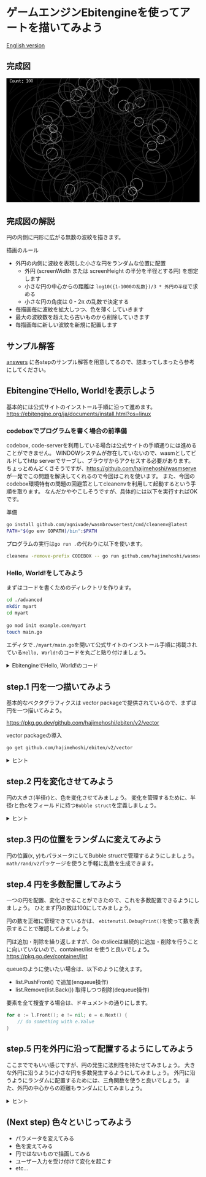 # ゲームエンジンEbitengineを使ってアートを描いてみよう

[English version](INSTRUCTION_en.md)

## 完成図

![bubbles](images/goal.png)

## 完成図の解説

円の内側に円形に広がる無数の波紋を描きます。

描画のルール

- 外円の内側に波紋を表現した小さな円をランダムな位置に配置
  - 外円 (screenWidth または screenHeight の半分を半径とする円) を想定します
  - 小さな円の中心からの距離は `log10({1-1000の乱数})/3 * 外円の半径`で求める
  - 小さな円の角度は 0 - 2π の乱数で決定する
- 毎描画毎に波紋を拡大しつつ、色を薄くしていきます
- 最大の波紋数を超えたら古いものから削除していきます
- 毎描画毎に新しい波紋を新規に配置します

## サンプル解答

[answers](./answers/) に各stepのサンプル解答を用意してるので、詰まってしまったら参考にしてください。

## EbitengineでHello, World!を表示しよう

基本的には公式サイトのインストール手順に沿って進めます。
https://ebitengine.org/ja/documents/install.html?os=linux

### codeboxでプログラムを書く場合の前準備

codebox, code-serverを利用している場合は公式サイトの手順通りには進めることができません。
WINDOWシステムが存在していないので、wasmとしてビルドしてhttp serverでサーブし、ブラウザからアクセスする必要があります。
ちょっとめんどくさそうですが、https://github.com/hajimehoshi/wasmserve が一発でこの問題を解決してくれるので今回はこれを使います。
また、今回のcodebox環境特有の問題の回避策としてcleanenvを利用して起動するという手順を取ります。
なんだかややこしそうですが、具体的には以下を実行すればOKです。

準備

```sh
go install github.com/agnivade/wasmbrowsertest/cmd/cleanenv@latest
PATH="$(go env GOPATH)/bin":$PATH
```

プログラムの実行は`go run .`の代わりに以下を使います。

```sh
cleanenv -remove-prefix CODEBOX -- go run github.com/hajimehoshi/wasmserve@latest -http ":8000" .
```

### Hello, World!をしてみよう

まずはコードを書くためのディレクトリを作ります。

```sh
cd ./advanced
mkdir myart
cd myart

go mod init example.com/myart
touch main.go
```

エディタで`./myart/main.go`を開いて公式サイトのインストール手順に掲載されている`Hello, World!`のコードを丸ごと貼り付けましょう。

<details>
  <summary>EbitengineでHello, World!のコード</summary>

```go
package main

import (
	"log"

	"github.com/hajimehoshi/ebiten/v2"
	"github.com/hajimehoshi/ebiten/v2/ebitenutil"
)

type Game struct{}

func (g *Game) Update() error {
	return nil
}

func (g *Game) Draw(screen *ebiten.Image) {
	ebitenutil.DebugPrint(screen, "Hello, World!")
}

func (g *Game) Layout(outsideWidth, outsideHeight int) (screenWidth, screenHeight int) {
	return 320, 240
}

func main() {
	ebiten.SetWindowSize(640, 480)
	ebiten.SetWindowTitle("Hello, World!")
	if err := ebiten.RunGame(&Game{}); err != nil {
		log.Fatal(err)
	}
}
```

</details>

## step.1 円を一つ描いてみよう

基本的なベクタグラフィクスは vector packageで提供されているので、まずは円を一つ描いてみよう。

https://pkg.go.dev/github.com/hajimehoshi/ebiten/v2/vector

vector packageの導入

```sh
go get github.com/hajimehoshi/ebiten/v2/vector
```

<details>
  <summary>ヒント</summary>

`Draw`関数 で `vector.StrokeCircle` を使うと円を描くことができる。
</details>

## step.2 円を変化させてみよう

円の大きさ(半径r)と、色を変化させてみましょう。
変化を管理するために、半径rと色cをフィールドに持つ`Bubble struct`を定義しましょう。

<details>
  <summary>ヒント</summary>

```go
var (
	Magnification    float32 = 1.03 // 拡大率
	ColorAttenuation float32 = 0.98 // 色の減衰率
)

type Bubble struct {
	R float32
	C uint8 // Gray scale color
}
```

変化させるためには、Update関数で値を変更します。

また、変化スピードはebitengineのTPS(tick per second)に依存してしまうので、必要に応じて ebiten.SetTPS(n) で調整しましょう。

</details>

## step.3 円の位置をランダムに変えてみよう

円の位置(x, y)もパラメータにしてBubble structで管理するようにしましょう。
`math/rand/v2`パッケージを使うと手軽に乱数を生成できます。

## step.4 円を多数配置してみよう

一つの円を配置、変化させることができたので、これを多数配置できるようにしましょう。
ひとまず円の数は100にしてみましょう。

円の数を正確に管理できているかは、 `ebitenutil.DebugPrint()`を使って数を表示することで確認してみましょう。

円は追加・削除を繰り返しますが、Go のsliceは継続的に追加・削除を行うことに向いていないので、container/list を使うと良いでしょう。
https://pkg.go.dev/container/list

queueのように使いたい場合は、以下のように使えます。

- list.PushFront() で追加(enqueue操作)
- list.Remove(list.Back()) 取得しつつ削除(dequeue操作)

要素を全て捜査する場合は、ドキュメントの通りにします。

```go
for e := l.Front(); e != nil; e = e.Next() {
	// do something with e.Value
}
```

## step.5 円を外円に沿って配置するようにしてみよう

ここまででもいい感じですが、円の発生に法則性を持たせてみましょう。
大きな外円に沿うように小さな円を多数発生するようにしてみましょう。
外円に沿うようにランダムに配置するためには、三角関数を使うと良いでしょう。
また、外円の中心からの距離もランダムにしてみましょう。

<details>
  <summary>ヒント</summary>

1-1000の乱数を生成するには、

```go
a := rand.IntN(1000) + 1
```

小さな円の中心からの距離を `log10({1-1000の乱数})/3 * 外円の半径`で求めるには、

```go
R := screenHeight / 2
d := float32(math.Log10(a)/3) * float32(R)
```

三角関数を使って円に沿って配置する場合は、角度theta(0-2π)を乱数で決めると良いので、

```go
theta := rand.Float32() * math.Pi * 2
```

イメージとしては、(0, d)に点を配置して、角度thetaだけ回転移動させるイメージです。
回転操作は原点を(0,0)とした場合に以下の計算で行えます。

```
x2 = x * cos(θ) - y * sin(θ)
y2 = x * sin(θ) + y * cos(θ)
```

</details>

## (Next step) 色々といじってみよう

- パラメータを変えてみる
- 色を変えてみる
- 円ではないもので描画してみる
- ユーザー入力を受け付けて変化を起こす
- etc...
